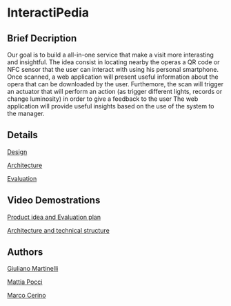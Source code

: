 # InteractiPedia


## Brief Decription
Our goal is to build a all-in-one service that make a visit more interasting and insightful. 
The idea consist in locating nearby the operas a QR code or NFC sensor that the user can interact with using his personal smartphone.
Once scanned, a web application will present useful information about the opera that can be downloaded by the user.
Furthemore, the scan will trigger an actuator that will perform an action (as trigger different lights, records or change luminosity) in order to give a feedback to the user
The web application will provide useful insights based on the use of the system to the manager.


## Details

[Design](https://github.com/g185/SmartMuseum/blob/master/presentation/Design.md)

[Architecture](https://github.com/g185/SmartMuseum/blob/master/presentation/Architecture.jpg)

[Evaluation](https://github.com/g185/SmartMuseum/blob/master/presentation/Evaluation.md)


## Video Demostrations

[Product idea and Evaluation plan](youtube.com)

[Architecture and technical structure](youtube.com)

## Authors
[Giuliano Martinelli](https://www.linkedin.com/in/giuliano-martinelli-20a9b2193)

[Mattia Pocci](https://www.linkedin.com/in/mattia-pocci-b96232187/)

[Marco Cerino](https://www.linkedin.com/in/marco-cerino-696369197/)






